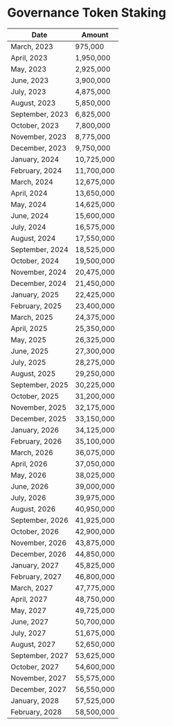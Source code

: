 # Governance Token Staking

| Date            | Amount     |
| --------------- | ---------- |
| March, 2023     | 975,000    |
| April, 2023     | 1,950,000  |
| May, 2023       | 2,925,000  |
| June, 2023      | 3,900,000  |
| July, 2023      | 4,875,000  |
| August, 2023    | 5,850,000  |
| September, 2023 | 6,825,000  |
| October, 2023   | 7,800,000  |
| November, 2023  | 8,775,000  |
| December, 2023  | 9,750,000  |
| January, 2024   | 10,725,000 |
| February, 2024  | 11,700,000 |
| March, 2024     | 12,675,000 |
| April, 2024     | 13,650,000 |
| May, 2024       | 14,625,000 |
| June, 2024      | 15,600,000 |
| July, 2024      | 16,575,000 |
| August, 2024    | 17,550,000 |
| September, 2024 | 18,525,000 |
| October, 2024   | 19,500,000 |
| November, 2024  | 20,475,000 |
| December, 2024  | 21,450,000 |
| January, 2025   | 22,425,000 |
| February, 2025  | 23,400,000 |
| March, 2025     | 24,375,000 |
| April, 2025     | 25,350,000 |
| May, 2025       | 26,325,000 |
| June, 2025      | 27,300,000 |
| July, 2025      | 28,275,000 |
| August, 2025    | 29,250,000 |
| September, 2025 | 30,225,000 |
| October, 2025   | 31,200,000 |
| November, 2025  | 32,175,000 |
| December, 2025  | 33,150,000 |
| January, 2026   | 34,125,000 |
| February, 2026  | 35,100,000 |
| March, 2026     | 36,075,000 |
| April, 2026     | 37,050,000 |
| May, 2026       | 38,025,000 |
| June, 2026      | 39,000,000 |
| July, 2026      | 39,975,000 |
| August, 2026    | 40,950,000 |
| September, 2026 | 41,925,000 |
| October, 2026   | 42,900,000 |
| November, 2026  | 43,875,000 |
| December, 2026  | 44,850,000 |
| January, 2027   | 45,825,000 |
| February, 2027  | 46,800,000 |
| March, 2027     | 47,775,000 |
| April, 2027     | 48,750,000 |
| May, 2027       | 49,725,000 |
| June, 2027      | 50,700,000 |
| July, 2027      | 51,675,000 |
| August, 2027    | 52,650,000 |
| September, 2027 | 53,625,000 |
| October, 2027   | 54,600,000 |
| November, 2027  | 55,575,000 |
| December, 2027  | 56,550,000 |
| January, 2028   | 57,525,000 |
| February, 2028  | 58,500,000 |
